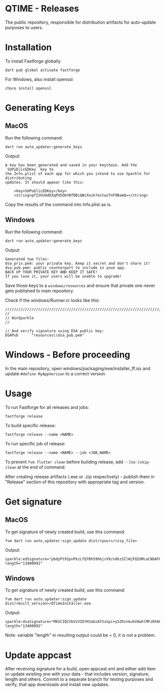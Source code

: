 # QTIME - Releases

The public repository, responsible for distribution artifacts for auto-update purposes to users.

# Installation 
To install Fastforge globally

```
dart pub global activate fastforge
```

For Windows, also install openssl:

```
choco install openssl
```

# Generating Keys

## MacOS

Run the following command:
```
dart run auto_updater:generate_keys
```

Output:

```
A key has been generated and saved in your keychain. Add the `SUPublicEDKey` key to
the Info.plist of each app for which you intend to use Sparkle for distributing
updates. It should appear like this:

    <key>SUPublicEDKey</key>
    <string>pfIShU4dEXqPd5ObYNfDBiQWcXozk7estwzTnF9BamQ=</string>
```
Copy the results of the command into Info.plist as is. 

## Windows 

Run the following command:
```
dart run auto_updater:generate_keys
```

Output: 

```
Generated two files:
dsa_priv.pem: your private key. Keep it secret and don't share it!
dsa_pub.pem: public counterpart to include in youe app.
BACK UP YOUR PRIVATE KEY AND KEEP IT SAFE!
If you lose it, your users will be unable to upgrade!
```

Save those keys to a `windows/resources` and ensure that private one never gets published to main repository.

Check if the windows/Runner.rc looks like this:

```
/////////////////////////////////////////////////////////////////////////////
//
// WinSparkle
//

// And verify signature using DSA public key:
DSAPub      "resources\\dsa_pub.pem"
```

# Windows - Before proceeding
In the main repository, open windows/packaging/exe/installer_ff.iss and update `#define MyAppVersion` to a correct version

# Usage
To run Fastforge for all releases and jobs:

```
fastforge release
```

To build specific release:

```
fastforge release --name <NAME>
```

To run specific job of release:

```
fastforge release --name <NAME> --job <JOB_NAME>
```

To prevent `fvm flutter clean` before building release, add `--[no-]skip-clean` at the end of command.

After creating release artifacts (.exe or .zip respectively) - publish them in "Release" section of this repository with appropriate tag and version.

# Get signature

## MacOS
To get signature of newly created build, use this command: 

```
fvm dart run auto_updater:sign_update dist/<your>/<zip_file>
```

Output:
```
sparkle:edSignature="pbdyPt92pnPkzLfQ7BhS9hbjcV9/ndkzSIlWjFQIUMcaCNbAFO2fzl0tISMNJApG2POTkZY0/kJQ2yZYOSVgAA==" length="13400992"
```

## Windows
To get signature of newly created build, use this command: 

```
fvm dart run auto_updater:sign_update dist/<built_version>/QTimeInstaller.exe
```

Output:
```
sparkle:dsaSignature="MEUCIQCVbVzVID7H3aUzAY5znpi+ySZKznkukV8whlMFzKh66AIgREUGOmvavlcg6hwAwkb2o4IqVE/D56ipIBshIqCH8rk=" length="13400992"
```

Note: variable "length" in resulting output could be = 0, it is not a problem.

# Update appcast

After receiving signature for a build, open appcast.xml and either add item or update existing one with your data - that includes version, signature, length and others. Commit to a separate branch for testing purposes and verify, that app downloads and install new updates. 
